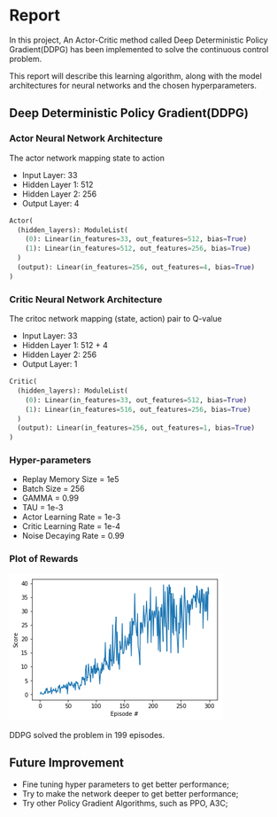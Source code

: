 [//]: #	"Image References"
[image1]: ./images/ddpg.png	"DDPG Scores"
# Report

In this project, An Actor-Critic method called Deep Deterministic Policy Gradient(DDPG) has been implemented to solve the continuous control problem.

This report  will describe this learning algorithm, along with  the model architectures for neural networks and the chosen hyperparameters.

## Deep Deterministic Policy Gradient(DDPG) 

### Actor Neural Network Architecture

The actor network mapping state to action

- Input Layer: 33
- Hidden Layer 1: 512
- Hidden Layer 2: 256
- Output Layer: 4

```python
Actor(
  (hidden_layers): ModuleList(
    (0): Linear(in_features=33, out_features=512, bias=True)
    (1): Linear(in_features=512, out_features=256, bias=True)
  )
  (output): Linear(in_features=256, out_features=4, bias=True)
)
```



### Critic Neural Network Architecture

The critoc network mapping (state, action) pair to Q-value

- Input Layer: 33
- Hidden Layer 1: 512 + 4
- Hidden Layer 2: 256
- Output Layer: 1

~~~python
Critic(
  (hidden_layers): ModuleList(
    (0): Linear(in_features=33, out_features=512, bias=True)
    (1): Linear(in_features=516, out_features=256, bias=True)
  )
  (output): Linear(in_features=256, out_features=1, bias=True)
)
~~~



### Hyper-parameters

- Replay Memory Size = 1e5
- Batch Size = 256
- GAMMA = 0.99
- TAU = 1e-3
- Actor Learning Rate = 1e-3
- Critic Learning Rate = 1e-4
- Noise Decaying Rate = 0.99

### Plot of Rewards

![DDPG Scores][image1]

DDPG solved the problem in 199 episodes.


## Future Improvement

- Fine tuning hyper parameters to get better performance;
- Try to make the network deeper to  get better performance;
- Try other Policy Gradient Algorithms, such as PPO, A3C;
